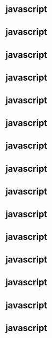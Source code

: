 # javascript
# javascript
# javascript
# javascript
# javascript
# javascript
# javascript
# javascript
# javascript
# javascript
# javascript
# javascript
# javascript
# javascript
# javascript
